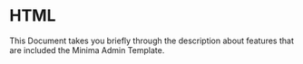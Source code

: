 # HTML

This Document takes you briefly through the description about features that are included the Minima Admin Template.

